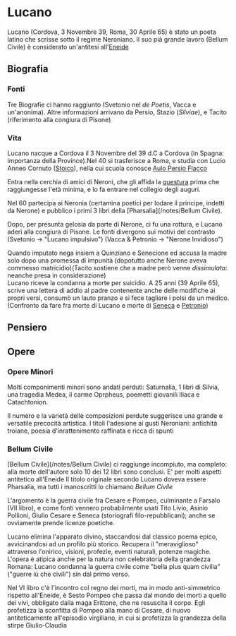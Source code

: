 # Lucano
Lucano (Cordova, 3 Novembre 39, Roma, 30 Aprile 65) è stato un poeta latino che scrisse sotto il regime Neroniano. Il suo  pià grande lavoro (Bellum Civile) è considerato un'antitesi all'[Eneide](/notes/Eneide)
## Biografia
### Fonti
Tre Biografie ci hanno raggiunto (Svetonio nel *de Poetis*, Vacca e un'anonima). Altre informazioni arrivano da Persio, Stazio (*Silviae*), e Tacito (riferimento alla congiura di Pisone)  
### Vita
Lucano nacque a Cordova il 3 Novembre del 39 d.C a Cordova (in Spagna: importanza della Province).Nel 40 si trasferisce a Roma, e studia con Lucio Anneo Cornuto ([Stoico](/notes/Stoici)), nella cui scuola conosce [Aulo Persio Flacco](/notes/Persio) 

Entra nella cerchia di amici di Neroni, che gli affida la [questura](/notes/questura) prima che raggiungesse l'età minima, e lo fa entrare nel collegio degli auguri.

Nel 60 partecipa ai Neronia (certamina poetici per lodare il principe, indetti da Nerone) e pubblico i primi 3 libri della [Pharsalia](/notes/Bellum Civile).

Dopo, per presunta gelosia da parte di Nerone, ci fu una rottura, e Lucano aderì alla congiura di Pisone. Le fonti divergono sui motivi del contrasto (Svetonio -> "Lucano impulsivo") (Vacca & Petronio -> "Nerone Invidioso")

Quando imputato nega insiem a Quinziano e Senecione ed accusa la madre solo dopo una promessa di impunità (dopotutto anche Nerone aveva commesso matricidio)(Tacito sostiene che a madre però venne *dissimulata*: neanche presa in considerazione)  
Lucano riceve la condanna a morte per suicidio. A 25 anni (39 Aprile 65), scrive una lettera di addio al padre contenente anche delle modifiche ai propri versi, consumò un lauto pranzo e si fece tagliare i polsi da un medico. (Confronto da fare fra morte di Lucano e morte di [Seneca](/notes/Seneca) e [Petronio](/notes/Petronio))
## Pensiero
## Opere
### Opere Minori
Molti componimenti minori sono andati perduti: Saturnalia, 1 libri di Silvia, una tragedia Medea, il carme Oprpheus, poemetti giovanili Iliaca e Catachtonion.

Il numero e la varietà delle composizioni perdute suggerisce una grande e versatile precocità artistica. I titoli l'adesione ai gusti Neroniani: antichità troiane, poesia d'inrattenimento raffinata e ricca di spunti
### Bellum Civile
[Bellum Civile](/notes/Bellum Civile) ci raggiunge incompiuto, ma completo: alla morte dell'autore solo 10 dei 12 libri sono conclusi. E' per molti aspetti antitetico all'Eneide
Il titolo originale secondo Lucano doveva essere Pharsalia, ma tutti i manoscritti lo chiamano *Bellum Civile*

L'argomento è la guerra civile fra Cesare e Pompeo, culminante a Farsalo (VII libro), e come fonti vennero probabilmente usati Tito Livio, Asinio Pollioni, Giulio Cesare e Seneca (storiografi filo-repubblicani); anche se ovviamente prende licenze poetiche.

Lucano elimina l'apparato divino, staccandosi dal classico poema epico, avvicinandosi ad un profilo più storico. Recupera il "meraviglioso" attraverso l'onirico, visioni, profezie, eventi naturali, potenze magiche. L'opera è atipica anche per la natura non celebratoria della grandezza Romana: Lucano condanna la guerra civile come "bella plus quam civilia" ("guerre iù che civili") sin dal primo verso.

Nel VI libro c'è l'incontro col regno dei morti, ma in modo anti-simmetrico rispetto all'Eneide, è Sesto Pompeo che passa dal mondo dei morti a quello dei vivi, obbligato dalla maga Erittone, che ne resuscita il corpo. Egli profetizza la sconfitta di Pompeo alla mano di Cesare, di nuovo antiteticamente all'episodio virgiliano, in cui si profetizza la grandezza della stirpe Giulio-Claudia
